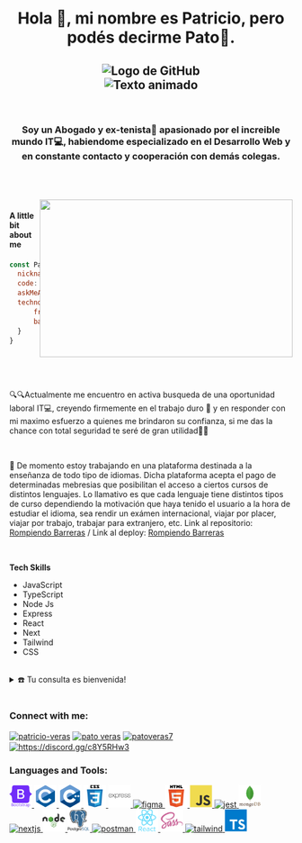 <h1 align="center">Hola 👋, mi nombre es Patricio, pero podés decirme Pato🦆.</h1>
<h2 align="center">
  <img src="https://i.pinimg.com/236x/62/59/a9/6259a9e2bcd1999d56211f299e99dcad.jpg" alt="Logo de GitHub" style="width: 35px; height: 35px;">
  <br>
  <img src="https://readme-typing-svg.herokuapp.com?font=Fira+Code&size=24&duration=3000&pause=1000&color=191970&center=true&vCenter=true&lines=Bienvenido/a+a+mi+perfil;es+un+placer+saludarte,;avisame+si+necesitas+algo." alt="Texto animado">
</h2>

<br>

<h3 align="center">Soy un Abogado y ex-tenista🎾 apasionado por el increible mundo IT💻, habiendome especializado en el Desarrollo Web y en constante contacto y cooperación con demás colegas.</h3>

<br>
<br>
<br>

<img align="right" src="https://i.pinimg.com/originals/81/17/8b/81178b47a8598f0c81c4799f2cdd4057.gif" width="450" height="280">

#### A little bit about me
```javascript
const Patricio = {
  nickname: "Pato" | "🦆",
  code: ["Javascript", "TypeScript", "HTML", "CSS", "C++"],
  askMeAbout: ["web dev", "frontend dev", "React", "Next"],
  technologies: {
      frontend: ["HTML", "CSS", "Tailwind", "React", "Next"],
      backend: ["Node Js", "Express", "JS"],
  }
}
```

<br>
<br>
<br>

🔍🔍Actualmente me encuentro en activa busqueda de una oportunidad laboral IT💻, creyendo firmemente en el trabajo duro 💪 y en responder con mi maximo esfuerzo a quienes me brindaron su confianza, si me das la chance con total seguridad te seré de gran utilidad🚀🚀

<br>

🔭 De momento estoy trabajando en una plataforma destinada a la enseñanza de todo tipo de idiomas. Dicha plataforma acepta el pago de determinadas mebresias que posibilitan el acceso a ciertos cursos de distintos lenguajes. Lo llamativo es que cada lenguaje tiene distintos tipos de curso dependiendo la motivación que haya tenido el usuario a la hora de estudiar el idioma, sea rendir un exámen internacional, viajar por placer, viajar por trabajo, trabajar para extranjero, etc. Link al repositorio: [Rompiendo Barreras](https://github.com/Neoagustin/PT21A-Grupo5-PF-Frontend) / Link al deploy: [Rompiendo Barreras](https://rompiendo-barreras-pf.vercel.app/) 

<br>

**Tech Skills**
<ul>
  <li>JavaScript</li>
  <li>TypeScript</li>
  <li>Node Js</li>
  <li>Express</li>
  <li>React</li>
  <li>Next</li>
  <li>Tailwind</li>
  <li>CSS</li>
</ul>

<br>

<details>
  <summary>☎️ Tu consulta es bienvenida!</summary>
<div>
  <samp>
    <h2 align="center">Podes encontrarme en:</h2>
    <p align="center">
      <br/>
      <a href="www.linkedin.com/in/patricio-veras" target="blank"><img align="center"
         src="https://img.shields.io/badge/linkedin-%231DA1F2.svg?style=for-the-badge&logo=linkedin&logoColor=white"
         alt="azzar" height="30"/></a>
      <a href="mailto:patricioverasc@gmail.com" target="blank"><img align="center"
         src="https://img.shields.io/badge/gmail-EA4335.svg?style=for-the-badge&logo=gmail&logoColor=white"
         alt="azzar" height="30"/></a>
    </p>
  <p align="center">
      <a href="https://instagram.com/patoveras7" target="blank"><img align="center"
         src="https://img.shields.io/badge/instagram-%23E4405F.svg?style=for-the-badge&logo=Instagram&logoColor=white"
         alt="azzar" height="30"/></a>
      <a href="https://wa.me/+0351153048003" target="blank"><img align="center"
         src="https://img.shields.io/badge/whatsapp-4B7F1.svg?style=for-the-badge&logo=whatsapp&logoColor=white"
         alt="azzar" height="30"/></a>
      <br>
    </p>
  </samp>
</div>
</details>

<br>

<h3 align="left">Connect with me:</h3>
<p align="left">
<a href="https://linkedin.com/in/patricio-veras" target="blank"><img align="center" src="https://raw.githubusercontent.com/rahuldkjain/github-profile-readme-generator/master/src/images/icons/Social/linked-in-alt.svg" alt="patricio-veras" height="30" width="40" /></a>
<a href="https://fb.com/pato veras" target="blank"><img align="center" src="https://raw.githubusercontent.com/rahuldkjain/github-profile-readme-generator/master/src/images/icons/Social/facebook.svg" alt="pato veras" height="30" width="40" /></a>
<a href="https://instagram.com/patoveras7" target="blank"><img align="center" src="https://raw.githubusercontent.com/rahuldkjain/github-profile-readme-generator/master/src/images/icons/Social/instagram.svg" alt="patoveras7" height="30" width="40" /></a>
<a href="https://discord.gg/https://discord.gg/c8Y5RHw3" target="blank"><img align="center" src="https://raw.githubusercontent.com/rahuldkjain/github-profile-readme-generator/master/src/images/icons/Social/discord.svg" alt="https://discord.gg/c8Y5RHw3" height="30" width="40" /></a>
</p>

<h3 align="left">Languages and Tools:</h3>
<p align="left"> <a href="https://getbootstrap.com" target="_blank" rel="noreferrer"> <img src="https://raw.githubusercontent.com/devicons/devicon/master/icons/bootstrap/bootstrap-plain-wordmark.svg" alt="bootstrap" width="40" height="40"/> </a> <a href="https://www.cprogramming.com/" target="_blank" rel="noreferrer"> <img src="https://raw.githubusercontent.com/devicons/devicon/master/icons/c/c-original.svg" alt="c" width="40" height="40"/> </a> <a href="https://www.w3schools.com/cpp/" target="_blank" rel="noreferrer"> <img src="https://raw.githubusercontent.com/devicons/devicon/master/icons/cplusplus/cplusplus-original.svg" alt="cplusplus" width="40" height="40"/> </a> <a href="https://www.w3schools.com/css/" target="_blank" rel="noreferrer"> <img src="https://raw.githubusercontent.com/devicons/devicon/master/icons/css3/css3-original-wordmark.svg" alt="css3" width="40" height="40"/> </a> <a href="https://expressjs.com" target="_blank" rel="noreferrer"> <img src="https://raw.githubusercontent.com/devicons/devicon/master/icons/express/express-original-wordmark.svg" alt="express" width="40" height="40"/> </a> <a href="https://www.figma.com/" target="_blank" rel="noreferrer"> <img src="https://www.vectorlogo.zone/logos/figma/figma-icon.svg" alt="figma" width="40" height="40"/> </a> <a href="https://www.w3.org/html/" target="_blank" rel="noreferrer"> <img src="https://raw.githubusercontent.com/devicons/devicon/master/icons/html5/html5-original-wordmark.svg" alt="html5" width="40" height="40"/> </a> <a href="https://developer.mozilla.org/en-US/docs/Web/JavaScript" target="_blank" rel="noreferrer"> <img src="https://raw.githubusercontent.com/devicons/devicon/master/icons/javascript/javascript-original.svg" alt="javascript" width="40" height="40"/> </a> <a href="https://jestjs.io" target="_blank" rel="noreferrer"> <img src="https://www.vectorlogo.zone/logos/jestjsio/jestjsio-icon.svg" alt="jest" width="40" height="40"/> </a> <a href="https://www.mongodb.com/" target="_blank" rel="noreferrer"> <img src="https://raw.githubusercontent.com/devicons/devicon/master/icons/mongodb/mongodb-original-wordmark.svg" alt="mongodb" width="40" height="40"/> </a> <a href="https://nextjs.org/" target="_blank" rel="noreferrer"> <img src="https://cdn.worldvectorlogo.com/logos/nextjs-2.svg" alt="nextjs" width="40" height="40"/> </a> <a href="https://nodejs.org" target="_blank" rel="noreferrer"> <img src="https://raw.githubusercontent.com/devicons/devicon/master/icons/nodejs/nodejs-original-wordmark.svg" alt="nodejs" width="40" height="40"/> </a> <a href="https://www.postgresql.org" target="_blank" rel="noreferrer"> <img src="https://raw.githubusercontent.com/devicons/devicon/master/icons/postgresql/postgresql-original-wordmark.svg" alt="postgresql" width="40" height="40"/> </a> <a href="https://postman.com" target="_blank" rel="noreferrer"> <img src="https://www.vectorlogo.zone/logos/getpostman/getpostman-icon.svg" alt="postman" width="40" height="40"/> </a> <a href="https://reactjs.org/" target="_blank" rel="noreferrer"> <img src="https://raw.githubusercontent.com/devicons/devicon/master/icons/react/react-original-wordmark.svg" alt="react" width="40" height="40"/> </a> <a href="https://sass-lang.com" target="_blank" rel="noreferrer"> <img src="https://raw.githubusercontent.com/devicons/devicon/master/icons/sass/sass-original.svg" alt="sass" width="40" height="40"/> </a> <a href="https://tailwindcss.com/" target="_blank" rel="noreferrer"> <img src="https://www.vectorlogo.zone/logos/tailwindcss/tailwindcss-icon.svg" alt="tailwind" width="40" height="40"/> </a> <a href="https://www.typescriptlang.org/" target="_blank" rel="noreferrer"> <img src="https://raw.githubusercontent.com/devicons/devicon/master/icons/typescript/typescript-original.svg" alt="typescript" width="40" height="40"/> </a> </p>

